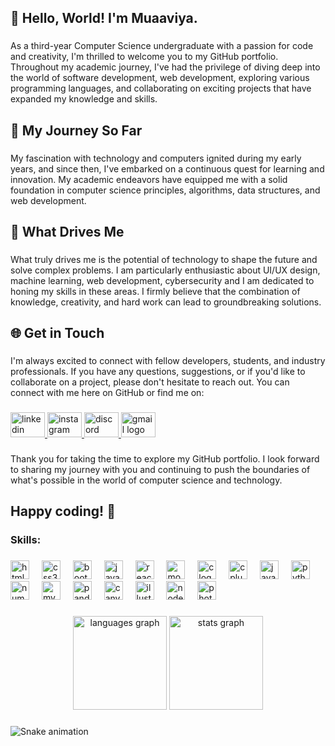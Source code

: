 <h2 align="left">👋 Hello, World! I'm Muaaviya.</h2>

###

<p align="left">As a third-year Computer Science undergraduate with a passion for code and creativity, I'm thrilled to welcome you to my GitHub portfolio. Throughout my academic journey, I've had the privilege of diving deep into the world of software development, web development, exploring various programming languages, and collaborating on exciting projects that have expanded my knowledge and skills.</p>

###

<h2 align="left">🌟 My Journey So Far</h2>

###

<p align="left">My fascination with technology and computers ignited during my early years, and since then, I've embarked on a continuous quest for learning and innovation. My academic endeavors have equipped me with a solid foundation in computer science principles, algorithms, data structures, and web development.</p>

###

<h2 align="left">🚀 What Drives Me</h2>

###

<p align="left">What truly drives me is the potential of technology to shape the future and solve complex problems. I am particularly enthusiastic about UI/UX design, machine learning, web development, cybersecurity and I am dedicated to honing my skills in these areas. I firmly believe that the combination of knowledge, creativity, and hard work can lead to groundbreaking solutions.</p>

###

<h2 align="left">🌐 Get in Touch</h2>

###

<p align="left">I'm always excited to connect with fellow developers, students, and industry professionals. If you have any questions, suggestions, or if you'd like to collaborate on a project, please don't hesitate to reach out. You can connect with me here on GitHub or find me on:</p>

###

<div align="left">
  <a href="https://www.linkedin.com/in/muaaviya-ansari-33b66b252/" target="_blank">
    <img src="https://raw.githubusercontent.com/maurodesouza/profile-readme-generator/master/src/assets/icons/social/linkedin/default.svg" width="55" height="40" alt="linkedin logo"  />
  </a>
  <a href="https://www.instagram.com/muaaviyaansari007/" target="_blank">
    <img src="https://raw.githubusercontent.com/maurodesouza/profile-readme-generator/master/src/assets/icons/social/instagram/default.svg" width="55" height="40" alt="instagram logo"  />
  </a>
  <a href="me.wayne" target="_blank">
    <img src="https://raw.githubusercontent.com/maurodesouza/profile-readme-generator/master/src/assets/icons/social/discord/default.svg" width="55" height="40" alt="discord logo"  />
  </a>
  <a href="muaaviyaansari007@gmail.com" target="_blank">
    <img src="https://raw.githubusercontent.com/maurodesouza/profile-readme-generator/master/src/assets/icons/social/gmail/default.svg" width="55" height="40" alt="gmail logo"  />
  </a>
</div>

###

<p align="left">Thank you for taking the time to explore my GitHub portfolio. I look forward to sharing my journey with you and continuing to push the boundaries of what's possible in the world of computer science and technology.</p>

###

<h2 align="left">Happy coding! 🚀</h2>

###

<h3 align="left">Skills:</h3>

###

<div align="left">
  <img src="https://cdn.jsdelivr.net/gh/devicons/devicon/icons/html5/html5-original.svg" height="30" alt="html5 logo"  />
  <img width="12" />
  <img src="https://cdn.jsdelivr.net/gh/devicons/devicon/icons/css3/css3-original.svg" height="30" alt="css3 logo"  />
  <img width="12" />
  <img src="https://cdn.jsdelivr.net/gh/devicons/devicon/icons/bootstrap/bootstrap-original.svg" height="30" alt="bootstrap logo"  />
  <img width="12" />
  <img src="https://cdn.jsdelivr.net/gh/devicons/devicon/icons/javascript/javascript-original.svg" height="30" alt="javascript logo"  />
  <img width="12" />
  <img src="https://cdn.jsdelivr.net/gh/devicons/devicon/icons/react/react-original.svg" height="30" alt="react logo"  />
  <img width="12" />
  <img src="https://cdn.jsdelivr.net/gh/devicons/devicon/icons/mongodb/mongodb-original.svg" height="30" alt="mongodb logo"  />
  <img width="12" />
  <img src="https://cdn.jsdelivr.net/gh/devicons/devicon/icons/c/c-original.svg" height="30" alt="c logo"  />
  <img width="12" />
  <img src="https://cdn.jsdelivr.net/gh/devicons/devicon/icons/cplusplus/cplusplus-original.svg" height="30" alt="cplusplus logo"  />
  <img width="12" />
  <img src="https://cdn.jsdelivr.net/gh/devicons/devicon/icons/java/java-original.svg" height="30" alt="java logo"  />
  <img width="12" />
  <img src="https://cdn.jsdelivr.net/gh/devicons/devicon/icons/python/python-original.svg" height="30" alt="python logo"  />
  <img width="12" />
  <img src="https://cdn.jsdelivr.net/gh/devicons/devicon/icons/numpy/numpy-original.svg" height="30" alt="numpy logo"  />
  <img width="12" />
  <img src="https://cdn.jsdelivr.net/gh/devicons/devicon/icons/mysql/mysql-original.svg" height="30" alt="mysql logo"  />
  <img width="12" />
  <img src="https://cdn.jsdelivr.net/gh/devicons/devicon/icons/pandas/pandas-original.svg" height="30" alt="pandas logo"  />
  <img width="12" />
  <img src="https://cdn.jsdelivr.net/gh/devicons/devicon/icons/canva/canva-original.svg" height="30" alt="canva logo"  />
  <img width="12" />
  <img src="https://cdn.jsdelivr.net/gh/devicons/devicon/icons/illustrator/illustrator-line.svg" height="30" alt="illustrator logo"  />
  <img width="12" />
  <img src="https://cdn.jsdelivr.net/gh/devicons/devicon/icons/nodejs/nodejs-original.svg" height="30" alt="nodejs logo"  />
  <img width="12" />
  <img src="https://cdn.jsdelivr.net/gh/devicons/devicon/icons/photoshop/photoshop-line.svg" height="30" alt="photoshop logo"  />
</div>

###

<div align="center">
  <img src="https://github-readme-stats.vercel.app/api/top-langs?username=muaaviya&locale=en&hide_title=false&layout=compact&card_width=320&langs_count=10&theme=midnight-purple&hide_border=true" height="150" alt="languages graph"  />
  <img src="https://github-readme-stats.vercel.app/api?username=muaaviya&hide_title=false&hide_rank=false&show_icons=true&include_all_commits=true&count_private=false&disable_animations=false&theme=midnight-purple&locale=en&hide_border=true" height="150" alt="stats graph"  />
</div>

###

<img src="https://raw.githubusercontent.com/muaaviya/muaaviya/output/snake.svg" alt="Snake animation" />

###
